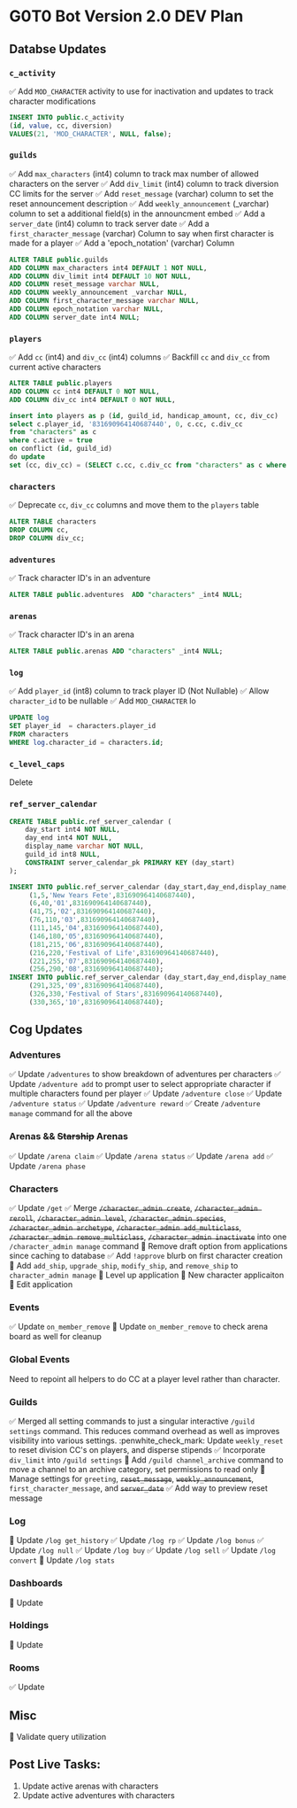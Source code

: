 # G0T0 Bot Version 2.0 DEV Plan

## Databse Updates

### `c_activity`
:white_check_mark: Add `MOD_CHARACTER` activity to use for inactivation and updates to track character modifications
```sql
INSERT INTO public.c_activity
(id, value, cc, diversion)
VALUES(21, 'MOD_CHARACTER', NULL, false);
```

### `guilds`
:white_check_mark: Add `max_characters` (int4) column to track max number of allowed characters on the server
:white_check_mark: Add `div_limit` (int4) column to track diversion CC limits for the server
:white_check_mark: Add `reset_message` (varchar) column to set the reset announcement description
:white_check_mark: Add `weekly_announcement` (_varchar) column to set a additional field(s) in the announcment embed
:white_check_mark: Add a `server_date` (int4) column to track server date
:white_check_mark: Add a `first_character_message` (varchar) Column to say when first character is made for a player
:white_check_mark: Add a 'epoch_notation' (varchar) Column

```sql
ALTER TABLE public.guilds
ADD COLUMN max_characters int4 DEFAULT 1 NOT NULL,
ADD COLUMN div_limit int4 DEFAULT 10 NOT NULL,
ADD COLUMN reset_message varchar NULL,
ADD COLUMN weekly_announcement _varchar NULL,
ADD COLUMN first_character_message varchar NULL,
ADD COLUMN epoch_notation varchar NULL,
ADD COLUMN server_date int4 NULL;
```

### `players`
:white_check_mark: Add `cc` (int4) and `div_cc` (int4) columns
:white_check_mark: Backfill `cc` and `div_cc` from current active characters

```sql
ALTER TABLE public.players
ADD COLUMN cc int4 DEFAULT 0 NOT NULL,
ADD COLUMN div_cc int4 DEFAULT 0 NOT NULL,
```

```sql
insert into players as p (id, guild_id, handicap_amount, cc, div_cc)
select c.player_id, '831690964140687440', 0, c.cc, c.div_cc
from "characters" as c
where c.active = true
on conflict (id, guild_id) 
do update
set (cc, div_cc) = (SELECT c.cc, c.div_cc from "characters" as c where c.player_id = p.id and c.active=true)
```

### `characters`
:white_check_mark:  Deprecate `cc`, `div_cc` columns and move them to the `players` table

```sql
ALTER TABLE characters
DROP COLUMN cc,
DROP COLUMN div_cc;
```

### `adventures`
:white_check_mark: Track character ID's in an adventure
```sql
ALTER TABLE public.adventures  ADD "characters" _int4 NULL;
```

### `arenas`
:white_check_mark: Track character ID's in an arena
```sql
ALTER TABLE public.arenas ADD "characters" _int4 NULL;
```

### `log`
:white_check_mark: Add `player_id` (int8) column to track player ID (Not Nullable)
:white_check_mark: Allow `character_id` to be nullable
:white_check_mark: Add `MOD_CHARACTER` lo

```sql
UPDATE log
SET player_id  = characters.player_id
FROM characters
WHERE log.character_id = characters.id;
```

### `c_level_caps`
Delete

### `ref_server_calendar`
```sql
CREATE TABLE public.ref_server_calendar (
	day_start int4 NOT NULL,
	day_end int4 NOT NULL,
	display_name varchar NOT NULL,
	guild_id int8 NULL,
	CONSTRAINT server_calendar_pk PRIMARY KEY (day_start)
);
```
```sql
INSERT INTO public.ref_server_calendar (day_start,day_end,display_name,guild_id) VALUES
	 (1,5,'New Years Fete',831690964140687440),
	 (6,40,'01',831690964140687440),
	 (41,75,'02',831690964140687440),
	 (76,110,'03',831690964140687440),
	 (111,145,'04',831690964140687440),
	 (146,180,'05',831690964140687440),
	 (181,215,'06',831690964140687440),
	 (216,220,'Festival of Life',831690964140687440),
	 (221,255,'07',831690964140687440),
	 (256,290,'08',831690964140687440);
INSERT INTO public.ref_server_calendar (day_start,day_end,display_name,guild_id) VALUES
	 (291,325,'09',831690964140687440),
	 (326,330,'Festival of Stars',831690964140687440),
	 (330,365,'10',831690964140687440);
```

## Cog Updates
### Adventures
:white_check_mark: Update `/adventures` to show breakdown of adventures per characters
:white_check_mark: Update `/adventure add` to prompt user to select appropriate character if multiple characters found per player
:white_check_mark: Update `/adventure close`
:white_check_mark: Update `/adventure status`
:white_check_mark: Update `/adventure reward`
:white_check_mark: Create `/adventure manage` command for all the above

### Arenas && ~~Starship~~ Arenas
:white_check_mark: Update `/arena claim`
:white_check_mark: Update `/arena status`
:white_check_mark: Update `/arena add`
:white_check_mark: Update `/arena phase`

### Characters
:white_check_mark: Update `/get`
:white_check_mark: Merge ~~`/character_admin create`~~, ~~`/character_admin reroll`~~, ~~`/character_admin level`~~, ~~`/character_admin species`~~, ~~`/character_admin archetype`~~, ~~`/character_admin add_multiclass`~~, ~~`/character_admin remove_multiclass`~~, ~~`/character_admin inactivate`~~ into one `/character_admin manage` command
:pencil: Remove draft option from applications since caching to database
:white_check_mark: Add `!approve` blurb on first character creation
:pencil: Add `add_ship`, `upgrade_ship`, `modify_ship`, and `remove_ship` to `character_admin manage`
:pencil: Level up application
:pencil: New character applicaiton
:pencil: Edit application

### Events
:white_check_mark: Update `on_member_remove`
:pencil: Update `on_member_remove` to check arena board as well for cleanup

### Global Events
Need to repoint all helpers to do CC at a player level rather than character. 

### Guilds
:white_check_mark: Merged all setting commands to just a singular interactive `/guild settings` command. This reduces command overhead as well as improves visibility into various settings.
:penwhite_check_mark: Update `weekly_reset` to reset division CC's on players, and disperse stipends
:white_check_mark: Incorporate `div_limit` into `/guild settings`
:pencil: Add `/guild channel_archive` command to move a channel to an archive category, set permissions to read only
:pencil: Manage settings for `greeting`, ~~`reset_message`~~, ~~`weekly_announcement`~~, `first_character_message`, and ~~`server_date`~~
:white_check_mark: Add way to preview reset message

### Log
:pencil: Update `/log get_history`
:white_check_mark: Update `/log rp`
:white_check_mark: Update `/log bonus`
:white_check_mark: Update `/log null`
:white_check_mark: Update `/log buy`
:white_check_mark: Update `/log sell`
:white_check_mark: Update `/log convert`
:pencil: Update `/log stats`

### Dashboards
:pencil: Update

### Holdings
:pencil: Update

### Rooms
:white_check_mark: Update

## Misc
:pencil: Validate query utilization

## Post Live Tasks:
1. Update active arenas with characters
2. Update active adventures with characters